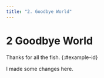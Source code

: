 ```yaml
---
title: "2. Goodbye World"
---
```


# **2** Goodbye World

Thanks for all the fish.
{:#example-id}

I made some changes here.

